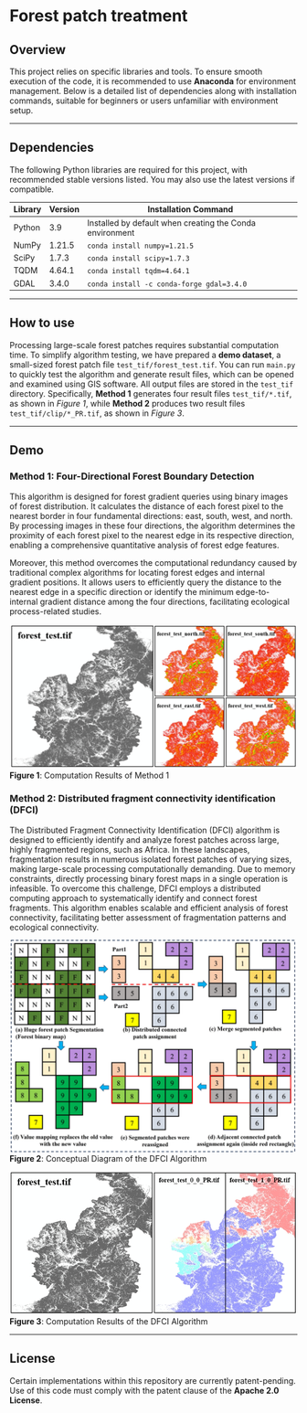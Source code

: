 # Forest patch treatment


## **Overview**  
This project relies on specific libraries and tools. 
To ensure smooth execution of the code, it is recommended to use **Anaconda** for environment management.
Below is a detailed list of dependencies along with installation commands, 
suitable for beginners or users unfamiliar with environment setup.

---

## **Dependencies**  

The following Python libraries are required for this project, 
with recommended stable versions listed. 
You may also use the latest versions if compatible.

| **Library** | **Version** | **Installation Command** |
|------------|------------|-------------------------|
| Python     | 3.9        | Installed by default when creating the Conda environment |
| NumPy      | 1.21.5     | `conda install numpy=1.21.5` |
| SciPy      | 1.7.3      | `conda install scipy=1.7.3` |
| TQDM       | 4.64.1     | `conda install tqdm=4.64.1` |
| GDAL       | 3.4.0      | `conda install -c conda-forge gdal=3.4.0` |

---

## **How to use**

Processing large-scale forest patches requires substantial computation time.
To simplify algorithm testing, 
we have prepared a **demo dataset**, a small-sized forest patch file `test_tif/forest_test.tif`.
You can run `main.py` to quickly test the algorithm and generate result files, 
which can be opened and examined using GIS software.
All output files are stored in the `test_tif` directory. Specifically, 
**Method 1** generates four result files `test_tif/*.tif`, as shown in *Figure 1*, 
while **Method 2** produces two result files `test_tif/clip/*_PR.tif`, as shown in *Figure 3*.

---
## **Demo**
### **Method 1: Four-Directional Forest Boundary Detection**
This algorithm is designed for forest gradient queries using binary images of forest distribution. It calculates the distance of each forest pixel to the nearest border in four fundamental directions: east, south, west, and north. 
By processing images in these four directions, the algorithm determines the proximity of each forest pixel to the nearest edge in its respective direction, enabling a comprehensive quantitative analysis of forest edge features.

Moreover, this method overcomes the computational redundancy caused by traditional complex algorithms for locating forest edges and internal gradient positions. 
It allows users to efficiently query the distance to the nearest edge in a specific direction or identify the minimum edge-to-internal gradient distance among the four directions, 
facilitating ecological process-related studies.  

![img/img1.jpg](img/img1.jpg)
**Figure 1**: Computation Results of Method 1  

### **Method 2: Distributed fragment connectivity identification (DFCI)**
The Distributed Fragment Connectivity Identification (DFCI) algorithm is designed to efficiently identify and analyze forest patches across large, 
highly fragmented regions, such as Africa. In these landscapes, 
fragmentation results in numerous isolated forest patches of varying sizes, 
making large-scale processing computationally demanding. Due to memory constraints, 
directly processing binary forest maps in a single operation is infeasible. 
To overcome this challenge, DFCI employs a distributed computing approach to systematically identify and connect forest fragments. 
This algorithm enables scalable and efficient analysis of forest connectivity, 
facilitating better assessment of fragmentation patterns and ecological connectivity.

![img/img2.jpg](img/img2.jpg)
**Figure 2**: Conceptual Diagram of the DFCI Algorithm  


![img/img3.jpg](img/img3.jpg)
**Figure 3**: Computation Results of the DFCI Algorithm


---
## License
Certain implementations within this repository are currently patent-pending.  
Use of this code must comply with the patent clause of the **Apache 2.0 License**.
